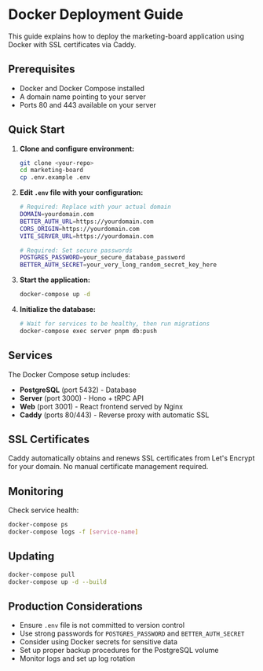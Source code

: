 # Docker Deployment Guide

This guide explains how to deploy the marketing-board application using Docker with SSL certificates via Caddy.

## Prerequisites

- Docker and Docker Compose installed
- A domain name pointing to your server
- Ports 80 and 443 available on your server

## Quick Start

1. **Clone and configure environment:**
   ```bash
   git clone <your-repo>
   cd marketing-board
   cp .env.example .env
   ```

2. **Edit `.env` file with your configuration:**
   ```bash
   # Required: Replace with your actual domain
   DOMAIN=yourdomain.com
   BETTER_AUTH_URL=https://yourdomain.com
   CORS_ORIGIN=https://yourdomain.com
   VITE_SERVER_URL=https://yourdomain.com
   
   # Required: Set secure passwords
   POSTGRES_PASSWORD=your_secure_database_password
   BETTER_AUTH_SECRET=your_very_long_random_secret_key_here
   ```

3. **Start the application:**
   ```bash
   docker-compose up -d
   ```

4. **Initialize the database:**
   ```bash
   # Wait for services to be healthy, then run migrations
   docker-compose exec server pnpm db:push
   ```

## Services

The Docker Compose setup includes:

- **PostgreSQL** (port 5432) - Database
- **Server** (port 3000) - Hono + tRPC API
- **Web** (port 3001) - React frontend served by Nginx  
- **Caddy** (ports 80/443) - Reverse proxy with automatic SSL

## SSL Certificates

Caddy automatically obtains and renews SSL certificates from Let's Encrypt for your domain. No manual certificate management required.

## Monitoring

Check service health:
```bash
docker-compose ps
docker-compose logs -f [service-name]
```

## Updating

```bash
docker-compose pull
docker-compose up -d --build
```

## Production Considerations

- Ensure `.env` file is not committed to version control
- Use strong passwords for `POSTGRES_PASSWORD` and `BETTER_AUTH_SECRET`
- Consider using Docker secrets for sensitive data
- Set up proper backup procedures for the PostgreSQL volume
- Monitor logs and set up log rotation